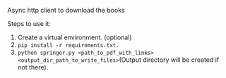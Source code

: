 Async http client to download the books

Steps to use it:
1) Create a virtual environment. (optional)
2) ```pip install -r requirements.txt.```
3) ```python springer.py <path_to_pdf_with_links> <output_dir_path_to_write_files>```(Output directory will be created if not there).
